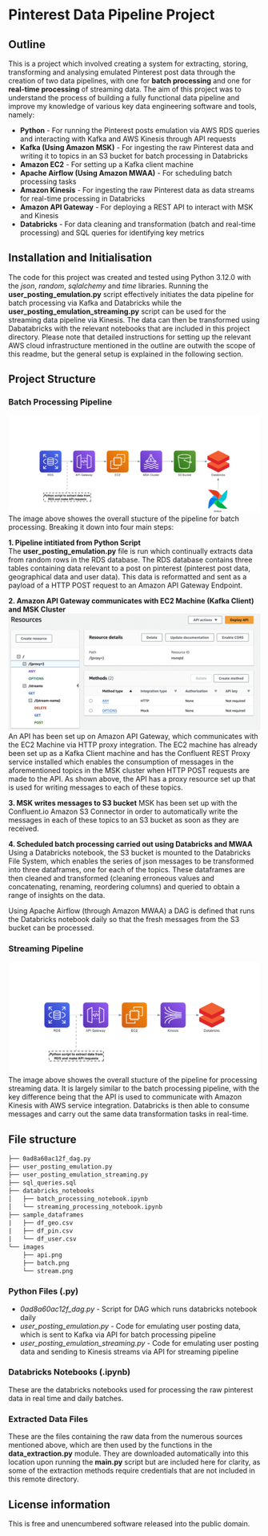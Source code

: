 # Pinterest Data Pipeline Project

## Outline
This is a project which involved creating a system for extracting, storing, transforming and analysing emulated Pinterest post data through the creation of two data pipelines, with one for **batch processing** and one for **real-time processing** of streaming data. The aim of this project was to understand the process of building a fully functional data pipeline and improve my knowledge of various key data engineering software and tools, namely:
- **Python** - For running the Pinterest posts emulation via AWS RDS queries and interacting with Kafka and AWS Kinesis through API requests
- **Kafka (Using Amazon MSK)** - For ingesting the raw Pinterest data and writing it to topics in an S3 bucket for batch processing in Databricks
- **Amazon EC2** - For setting up a Kafka client machine
- **Apache Airflow (Using Amazon MWAA)** - For scheduling batch processing tasks
- **Amazon Kinesis** - For ingesting the raw Pinterest data as data streams for real-time processing in Databricks
- **Amazon API Gateway** - For deploying a REST API to interact with MSK and Kinesis
- **Databricks** - For data cleaning and transformation (batch and real-time processing) and SQL queries for identifying key metrics

## Installation and Initialisation
The code for this project was created and tested using Python 3.12.0 with the *json*, *random*, *sqlalchemy* and *time* libraries. Running the **user_posting_emulation.py** script effectively initiates the data pipeline for batch processing via Kafka and Databricks while the **user_posting_emulation_streaming.py** script can be used for the streaming data pipeline via Kinesis. The data can then be transformed using Dabatabricks with the relevant notebooks that are included in this project directory. Please note that detailed instructions for setting up the relevant AWS cloud infrastructure mentioned in the outline are outwith the scope of this readme, but the general setup is explained in the following section. 

## Project Structure
### Batch Processing Pipeline
![Alt text](images/batch.png)
The image above showes the overall stucture of the pipeline for batch processing. Breaking it down into four main steps: 
  
**1. Pipeline intitiated from Python Script**  
The **user_posting_emulation.py** file is run which continually extracts data from random rows in the RDS database. The RDS database contains three tables containing data relevant to a post on pinterest (pinterest post data, geographical data and user data). This data is reformatted and sent as a payload of a HTTP POST request to an Amazon API Gateway Endpoint.

**2. Amazon API Gateway communicates with EC2 Machine (Kafka Client) and MSK Cluster**
![Alt text](images/api.png)
An API has been set up on Amazon API Gateway, which communicates with the EC2 Machine via HTTP proxy integration. The EC2 machine has already been set up as a Kafka Client machine and has the Confluent REST Proxy service installed which enables the consumption of messages in the aforementioned topics in the MSK cluster when HTTP POST requests are made to the API. As shown above, the API has a proxy resource set up that is used for writing messages to each of these topics.  

**3. MSK writes messages to S3 bucket**
MSK has been set up with the Confluent.io Amazon S3 Connector in order to automatically write the messages in each of these topics to an S3 bucket as soon as they are received.

**4. Scheduled batch processing carried out using Databricks and MWAA**
Using a Databricks notebook, the S3 bucket is mounted to the Databricks File System, which enables the series of json messages to be transformed into three dataframes, one for each of the topics. These dataframes are then cleaned and transformed (cleaning erroneous values and concatenating, renaming, reordering columns) and queried to obtain a range of insights on the data.

Using Apache Airflow (through Amazon MWAA) a DAG is defined that runs the Databricks notebook daily so that the fresh messages from the S3 bucket can be processed. 

### Streaming Pipeline
![Alt text](images/stream.png)
The image above showes the overall stucture of the pipeline for processing streaming data. It is largely similar to the batch processing pipeline, with the key difference being that the API is used to communicate with Amazon Kinesis with AWS service integration. Databricks is then able to consume messages and carry out the same data transformation tasks in real-time. 

## File structure
```
├── 0ad8a60ac12f_dag.py
├── user_posting_emulation.py
├── user_posting_emulation_streaming.py
├── sql_queries.sql
├── databricks_notebooks
│   ├── batch_processing_notebook.ipynb
│   └── streaming_processing_notebook.ipynb
├── sample_dataframes
|   ├── df_geo.csv
|   ├── df_pin.csv
|   └── df_user.csv
└── images
    ├── api.png
    ├── batch.png
    └── stream.png
```
### Python Files (.py)
- *0ad8a60ac12f_dag.py* - Script for DAG which runs databricks notebook daily
- *user_posting_emulation.py* - Code for emulating user posting data, which is sent to Kafka via API for batch processing pipeline
- *user_posting_emulation_streaming.py* - Code for emulating user posting data and sending to Kinesis streams via API for streaming pipeline

### Databricks Notebooks (.ipynb)
These are the databricks notebooks used for processing the raw pinterest data in real time and daily batches. 
  
### Extracted Data Files
These are the files containing the raw data from the numerous sources mentioned above, which are then used by the functions in the **data_extraction.py** module. They are downloaded automatically into this location upon running the **__main__.py** script but are included here for clarity, as some of the extraction methods require credentials that are not included in this remote directory.

## License information
This is free and unencumbered software released into the public domain.




